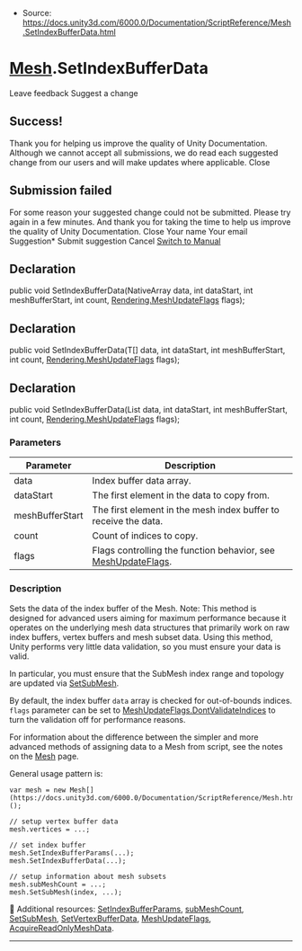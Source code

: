 * Source: https://docs.unity3d.com/6000.0/Documentation/ScriptReference/Mesh.SetIndexBufferData.html

#  [Mesh](https://docs.unity3d.com/6000.0/Documentation/ScriptReference/Mesh.html).SetIndexBufferData
Leave feedback
Suggest a change
## Success!
Thank you for helping us improve the quality of Unity Documentation. Although we cannot accept all submissions, we do read each suggested change from our users and will make updates where applicable.
Close
## Submission failed
For some reason your suggested change could not be submitted. Please <a>try again</a> in a few minutes. And thank you for taking the time to help us improve the quality of Unity Documentation.
Close
Your name Your email Suggestion* Submit suggestion
Cancel
[Switch to Manual](https://docs.unity3d.com/6000.0/Documentation/Manual/class-Mesh.html "Go to Mesh Component in the Manual")
## Declaration
public void SetIndexBufferData(NativeArray<T> data, int dataStart, int meshBufferStart, int count, [Rendering.MeshUpdateFlags](https://docs.unity3d.com/6000.0/Documentation/ScriptReference/Rendering.MeshUpdateFlags.html) flags); 
## Declaration
public void SetIndexBufferData(T[] data, int dataStart, int meshBufferStart, int count, [Rendering.MeshUpdateFlags](https://docs.unity3d.com/6000.0/Documentation/ScriptReference/Rendering.MeshUpdateFlags.html) flags); 
## Declaration
public void SetIndexBufferData(List<T> data, int dataStart, int meshBufferStart, int count, [Rendering.MeshUpdateFlags](https://docs.unity3d.com/6000.0/Documentation/ScriptReference/Rendering.MeshUpdateFlags.html) flags); 
### Parameters
Parameter | Description  
---|---  
data | Index buffer data array.  
dataStart | The first element in the data to copy from.  
meshBufferStart | The first element in the mesh index buffer to receive the data.  
count | Count of indices to copy.  
flags | Flags controlling the function behavior, see [MeshUpdateFlags](https://docs.unity3d.com/6000.0/Documentation/ScriptReference/Rendering.MeshUpdateFlags.html).  
### Description
Sets the data of the index buffer of the Mesh.
Note: This method is designed for advanced users aiming for maximum performance because it operates on the underlying mesh data structures that primarily work on raw index buffers, vertex buffers and mesh subset data. Using this method, Unity performs very little data validation, so you must ensure your data is valid.  
  
In particular, you must ensure that the SubMesh index range and topology are updated via [SetSubMesh](https://docs.unity3d.com/6000.0/Documentation/ScriptReference/Mesh.SetSubMesh.html).  
  
By default, the index buffer `data` array is checked for out-of-bounds indices. `flags` parameter can be set to [MeshUpdateFlags.DontValidateIndices](https://docs.unity3d.com/6000.0/Documentation/ScriptReference/Rendering.MeshUpdateFlags.DontValidateIndices.html) to turn the validation off for performance reasons.  
  
For information about the difference between the simpler and more advanced methods of assigning data to a Mesh from script, see the notes on the [Mesh](https://docs.unity3d.com/6000.0/Documentation/ScriptReference/Mesh.html) page.  
  
General usage pattern is:
```
var mesh = new Mesh[](https://docs.unity3d.com/6000.0/Documentation/ScriptReference/Mesh.html)();  
  
// setup vertex buffer data
mesh.vertices = ...;  
  
// set index buffer
mesh.SetIndexBufferParams(...);
mesh.SetIndexBufferData(...);  
  
// setup information about mesh subsets
mesh.subMeshCount = ...;
mesh.SetSubMesh(index, ...);

```

Additional resources: [SetIndexBufferParams](https://docs.unity3d.com/6000.0/Documentation/ScriptReference/Mesh.SetIndexBufferParams.html), [subMeshCount](https://docs.unity3d.com/6000.0/Documentation/ScriptReference/Mesh-subMeshCount.html), [SetSubMesh](https://docs.unity3d.com/6000.0/Documentation/ScriptReference/Mesh.SetSubMesh.html), [SetVertexBufferData](https://docs.unity3d.com/6000.0/Documentation/ScriptReference/Mesh.SetVertexBufferData.html), [MeshUpdateFlags](https://docs.unity3d.com/6000.0/Documentation/ScriptReference/Rendering.MeshUpdateFlags.html), [AcquireReadOnlyMeshData](https://docs.unity3d.com/6000.0/Documentation/ScriptReference/Mesh.AcquireReadOnlyMeshData.html).
* * *

